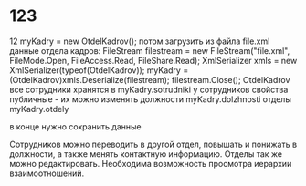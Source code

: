 # 123
12
  myKadry = new OtdelKadrov();
  потом загрузить из файла file.xml данные отдела кадров:
			FileStream filestream = new FileStream("file.xml", FileMode.Open, FileAccess.Read, FileShare.Read);
      XmlSerializer xmls = new XmlSerializer(typeof(OtdelKadrov));
      myKadry = (OtdelKadrov)xmls.Deserialize(filestream);
      filestream.Close(); OtdelKadrov
  все сотрудники хранятся в myKadry.sotrudniki 
  у сотрудников свойства публичные - их можно изменять
  должности myKadry.dolzhnosti
  отделы myKadry.otdely
  
  в конце нужно сохранить данные

Сотрудников можно переводить в другой отдел, повышать и понижать в должности, а также менять контактную информацию. 
Отделы так же можно редактировать. 
Необходима возможность просмотра иерархии взаимоотношений.
